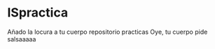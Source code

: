 ISpractica
==========

Añado la locura a tu cuerpo
repositorio practicas
Oye, tu cuerpo pide salsaaaaa
